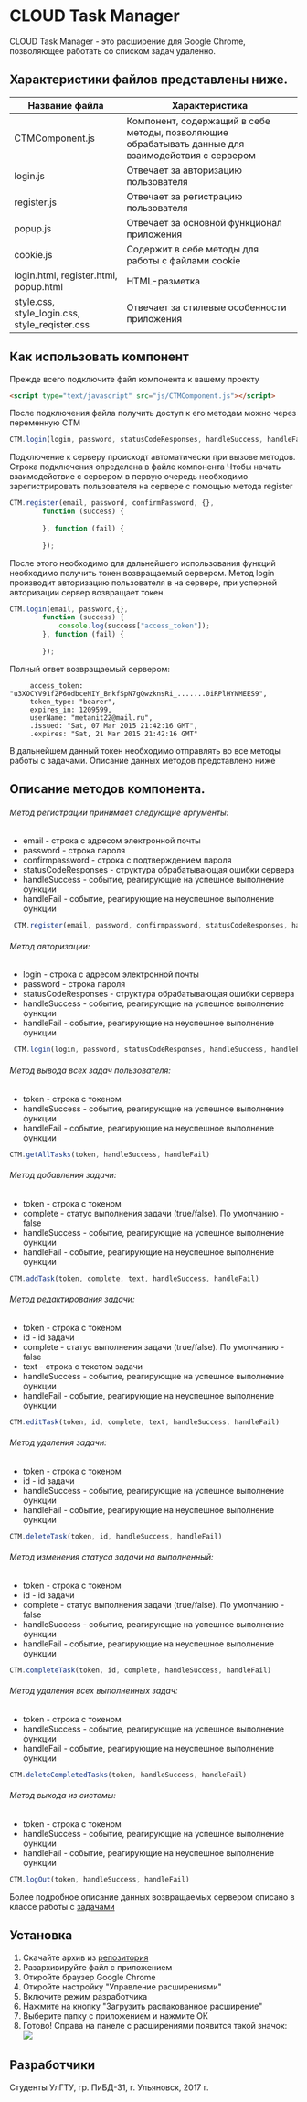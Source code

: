 ﻿ # CLOUD Task Manager 

CLOUD Task Manager - это расширение для Google Chrome, позволяющее работать со списком задач удаленно. 

## Характеристики файлов представлены ниже.


Название файла | Характеристика 
--- | ---
CTMComponent.js  | Компонент, содержащий в себе методы, позволяющие обрабатывать данные для взаимодействия с сервером
login.js| Отвечает за авторизацию пользователя
register.js| Отвечает за регистрацию пользователя
popup.js| Отвечает за основной функционал приложения
cookie.js| Содержит в себе методы для работы с файлами cookie
login.html, register.html,    popup.html | HTML-разметка
style.css,    style_login.css,    style_reqister.css  | Отвечает за стилевые особенности приложения

## Как использовать компонент

Прежде всего подключите файл компонента к вашему проекту

```html
<script type="text/javascript" src="js/CTMComponent.js"></script>
```

После подключения файла получить доступ к его методам можно через переменную CTM

```js
CTM.login(login, password, statusCodeResponses, handleSuccess, handleFail)
```

Подключение к серверу происходт автоматически при вызове методов. 
Строка подключения определена в файле компонента
Чтобы начать взаимодействие с сервером в первую очередь необходимо 
зарегистрировать пользователя на сервере с помощью метода register

```js
CTM.register(email, password, confirmPassword, {},
        function (success) {
            
        }, function (fail) {
            
        });
```

После этого необходимо для дальнейшего использования функций необходимо
получить токен возвращаемый сервером. 
Метод login производит авторизацию пользователя в на сервере, 
при усперной авторизации сервер возвращает токен.
```js
CTM.login(email, password,{},
        function (success) {
            console.log(success["access_token"]);
        }, function (fail) {
                    
        });
```

Полный ответ возвращаемый сервером:
```text
     access_token: "u3XOCYV91f2P6odbceNIY_BnkfSpN7gQwzknsRi_.......0iRPlHYNMEES9",
     token_type: "bearer",
     expires_in: 1209599,
     userName: "metanit22@mail.ru",
     .issued: "Sat, 07 Mar 2015 21:42:16 GMT",
     .expires: "Sat, 21 Mar 2015 21:42:16 GMT"
```

В дальнейшем данный токен необходимо отправлять во все методы работы с задачами.
Описание данных методов представлено ниже

## Описание методов компонента.

###### Метод регистрации принимает следующие аргументы: 
* email - строка с адресом электронной почты
* password - строка пароля
* confirmpassword - строка с подтверждением пароля
* statusCodeResponses - структура обрабатывающая ошибки сервера
* handleSuccess - событие, реагирующие на успешное выполнение функции
* handleFail - событие, реагирующие на неуспешное выполнение функции
```js
 CTM.register(email, password, confirmpassword, statusCodeResponses, handleSuccess, handleFail){}
```
###### Метод авторизации:  
* login - строка с адресом электронной почты
* password - строка пароля
* statusCodeResponses - структура обрабатывающая ошибки сервера
* handleSuccess - событие, реагирующие на успешное выполнение функции
* handleFail - событие, реагирующие на неуспешное выполнение функции
```js
 CTM.login(login, password, statusCodeResponses, handleSuccess, handleFail)
```
###### Метод вывода всех задач пользователя:
* token - строка с токеном
* handleSuccess - событие, реагирующие на успешное выполнение функции
* handleFail - событие, реагирующие на неуспешное выполнение функции
```js
CTM.getAllTasks(token, handleSuccess, handleFail)
```
###### Метод добавления задачи:
* token - строка с токеном
* complete - статус выполнения задачи (true/false). По умолчанию - false
* handleSuccess - событие, реагирующие на успешное выполнение функции
* handleFail - событие, реагирующие на неуспешное выполнение функции
```js
CTM.addTask(token, complete, text, handleSuccess, handleFail)
```
###### Метод редактирования задачи: 
* token - строка с токеном
* id - id задачи
* complete - статус выполнения задачи (true/false). По умолчанию - false
* text - строка с текстом задачи
* handleSuccess - событие, реагирующие на успешное выполнение функции
* handleFail - событие, реагирующие на неуспешное выполнение функции
```js
CTM.editTask(token, id, complete, text, handleSuccess, handleFail) 
```
###### Метод удаления задачи:
* token - строка с токеном
* id - id задачи
* handleSuccess - событие, реагирующие на успешное выполнение функции
* handleFail - событие, реагирующие на неуспешное выполнение функции
```js
CTM.deleteTask(token, id, handleSuccess, handleFail)
```
###### Метод изменения статуса задачи на выполненный:
* token - строка с токеном
* id - id задачи
* complete - статус выполнения задачи (true/false). По умолчанию - false
* handleSuccess - событие, реагирующие на успешное выполнение функции
* handleFail - событие, реагирующие на неуспешное выполнение функции
```js
CTM.completeTask(token, id, complete, handleSuccess, handleFail)
```
###### Метод удаления всех выполненных задач:
* token - строка с токеном
* handleSuccess - событие, реагирующие на успешное выполнение функции
* handleFail - событие, реагирующие на неуспешное выполнение функции
```js
CTM.deleteCompletedTasks(token, handleSuccess, handleFail)
```
###### Метод выхода из системы:
* token - строка с токеном
* handleSuccess - событие, реагирующие на успешное выполнение функции
* handleFail - событие, реагирующие на неуспешное выполнение функции
```js
CTM.logOut(token, handleSuccess, handleFail)
```

Более подробное описание данных возвращаемых сервером описано 
в классе работы с [задачами](https://github.com/ashette/CLOUD-Task-Manager/blob/dev/server/Controllers/TaskController.cs)
## Установка
1. Скачайте архив из [репозитория](https://github.com/ashette/CLOUD-Task-Manager)
2. Разархивируйте файл с приложением
2. Откройте браузер Google Chrome
3. Откройте настройку "Управление расширениями"
4. Включите режим разработчика 
5. Нажмите на кнопку "Загрузить распакованное расширение"
6. Выберите папку с приложением и нажмите ОК
7. Готово! Справа на панеле с расширениями появится такой значок:  ![](https://pp.userapi.com/c840439/v840439245/3c0c1/R1cteF5DtX8.jpg)

## Разработчики
Студенты УлГТУ, гр. ПиБД-31, г. Ульяновск, 2017 г.
